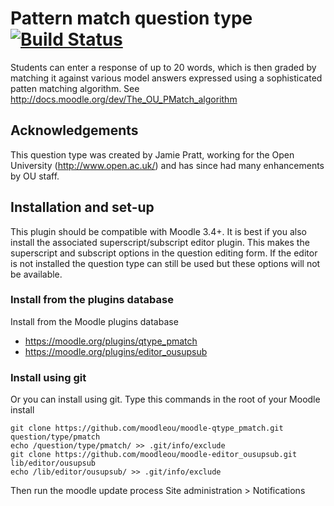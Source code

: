 # Pattern match question type [![Build Status](https://travis-ci.org/moodleou/moodle-qtype_pmatch.svg?branch=master)](https://travis-ci.org/moodleou/moodle-qtype_pmatch)

Students can enter a response of up to 20 words, which is then graded by matching
it against various model answers expressed using a sophisticated patten
matching algorithm. See http://docs.moodle.org/dev/The_OU_PMatch_algorithm


## Acknowledgements

This question type was created by Jamie Pratt, working for the Open University
(http://www.open.ac.uk/) and has since had many enhancements by OU staff.


## Installation and set-up

This plugin should be compatible with Moodle 3.4+. It is best if you also install
the associated superscript/subscript editor plugin. This makes the superscript
and subscript options in the question editing form.  If the editor is not
installed the question type can still be used but these options will not be
available.

### Install from the plugins database

Install from the Moodle plugins database
* https://moodle.org/plugins/qtype_pmatch
* https://moodle.org/plugins/editor_ousupsub

### Install using git

Or you can install using git. Type this commands in the root of your Moodle install

    git clone https://github.com/moodleou/moodle-qtype_pmatch.git question/type/pmatch
    echo /question/type/pmatch/ >> .git/info/exclude
    git clone https://github.com/moodleou/moodle-editor_ousupsub.git lib/editor/ousupsub
    echo /lib/editor/ousupsub/ >> .git/info/exclude

Then run the moodle update process
Site administration > Notifications

